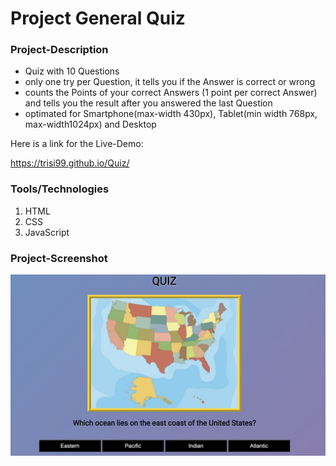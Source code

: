 # Project General Quiz

### Project-Description

- Quiz with 10 Questions
- only one try per Question, it tells you if the Answer is correct or wrong
- counts the Points of your correct Answers (1 point per correct Answer) and tells you the result after you answered the last Question
- optimated for Smartphone(max-width 430px), Tablet(min width 768px, max-width1024px) and Desktop

Here is a link for the Live-Demo:

https://trisi99.github.io/Quiz/

### Tools/Technologies

1. HTML
2. CSS
3. JavaScript

### Project-Screenshot

![screenshot_preview](./assets/img/Bildschirmfoto%202023-11-12%20um%2009.54.49.png)
